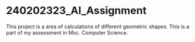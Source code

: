# 240202323_AI_Assignment
This project is a area of calculations of different geometric shapes. This is a part of my assessment in Msc. Computer Science.
